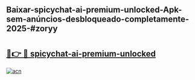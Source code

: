 ## Baixar-spicychat-ai-premium-unlocked-Apk-sem-anúncios-desbloqueado-completamente-2025-#zoryy

# <h2><a href="https://ainizakaria.my?title=spicychat-ai-premium-unlocked&ref=22M">🔗👉 🔴 spicychat-ai-premium-unlocked</a></h2>

[![acn](https://github.com/user-attachments/assets/0f9c940e-d8b0-45ae-aac7-cd30a18b3e1c)](https://ainizakaria.my?title=spicychat-ai-premium-unlocked&ref=22M)

